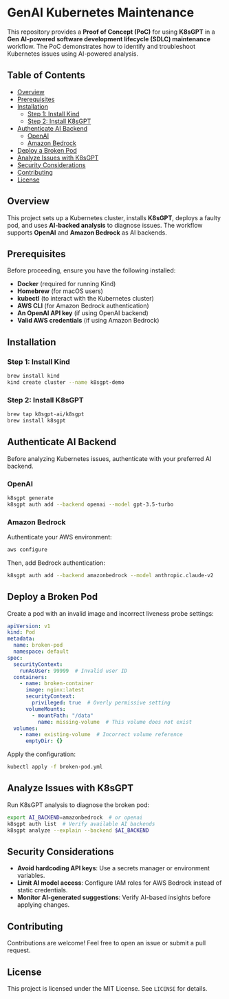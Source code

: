 # GenAI Kubernetes Maintenance 

This repository provides a **Proof of Concept (PoC)** for using **K8sGPT** in a **Gen AI-powered software development lifecycle (SDLC) maintenance** workflow. The PoC demonstrates how to identify and troubleshoot Kubernetes issues using AI-powered analysis.

## Table of Contents

- [Overview](#overview)
- [Prerequisites](#prerequisites)
- [Installation](#installation)
  - [Step 1: Install Kind](#step-1-install-kind)
  - [Step 2: Install K8sGPT](#step-2-install-k8sgpt)
- [Authenticate AI Backend](#authenticate-ai-backend)
  - [OpenAI](#openai)
  - [Amazon Bedrock](#amazon-bedrock)
- [Deploy a Broken Pod](#deploy-a-broken-pod)
- [Analyze Issues with K8sGPT](#analyze-issues-with-k8sgpt)
- [Security Considerations](#security-considerations)
- [Contributing](#contributing)
- [License](#license)

## Overview

This project sets up a Kubernetes cluster, installs **K8sGPT**, deploys a faulty pod, and uses **AI-backed analysis** to diagnose issues. The workflow supports **OpenAI** and **Amazon Bedrock** as AI backends.

## Prerequisites

Before proceeding, ensure you have the following installed:

- **Docker** (required for running Kind)
- **Homebrew** (for macOS users)
- **kubectl** (to interact with the Kubernetes cluster)
- **AWS CLI** (for Amazon Bedrock authentication)
- **An OpenAI API key** (if using OpenAI backend)
- **Valid AWS credentials** (if using Amazon Bedrock)

## Installation

### Step 1: Install Kind

```sh
brew install kind
kind create cluster --name k8sgpt-demo
```

### Step 2: Install K8sGPT

```sh
brew tap k8sgpt-ai/k8sgpt
brew install k8sgpt
```

## Authenticate AI Backend

Before analyzing Kubernetes issues, authenticate with your preferred AI backend.

### OpenAI

```sh
k8sgpt generate
k8sgpt auth add --backend openai --model gpt-3.5-turbo
```

### Amazon Bedrock

Authenticate your AWS environment:

```sh
aws configure
```

Then, add Bedrock authentication:

```sh
k8sgpt auth add --backend amazonbedrock --model anthropic.claude-v2
```

## Deploy a Broken Pod

Create a pod with an invalid image and incorrect liveness probe settings:

```yaml
apiVersion: v1
kind: Pod
metadata:
  name: broken-pod
  namespace: default
spec:
  securityContext:
    runAsUser: 99999  # Invalid user ID
  containers:
    - name: broken-container
      image: nginx:latest
      securityContext:
        privileged: true  # Overly permissive setting
      volumeMounts:
        - mountPath: "/data"
          name: missing-volume  # This volume does not exist
  volumes:
    - name: existing-volume  # Incorrect volume reference
      emptyDir: {}
```

Apply the configuration:

```sh
kubectl apply -f broken-pod.yml
```

## Analyze Issues with K8sGPT

Run K8sGPT analysis to diagnose the broken pod:

```sh
export AI_BACKEND=amazonbedrock  # or openai
k8sgpt auth list  # Verify available AI backends
k8sgpt analyze --explain --backend $AI_BACKEND
```

## Security Considerations

- **Avoid hardcoding API keys**: Use a secrets manager or environment variables.
- **Limit AI model access**: Configure IAM roles for AWS Bedrock instead of static credentials.
- **Monitor AI-generated suggestions**: Verify AI-based insights before applying changes.

## Contributing

Contributions are welcome! Feel free to open an issue or submit a pull request.

## License

This project is licensed under the MIT License. See `LICENSE` for details.

